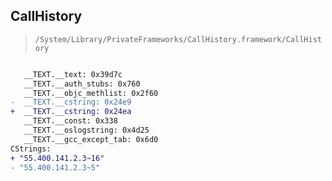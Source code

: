 ## CallHistory

> `/System/Library/PrivateFrameworks/CallHistory.framework/CallHistory`

```diff

   __TEXT.__text: 0x39d7c
   __TEXT.__auth_stubs: 0x760
   __TEXT.__objc_methlist: 0x2f60
-  __TEXT.__cstring: 0x24e9
+  __TEXT.__cstring: 0x24ea
   __TEXT.__const: 0x338
   __TEXT.__oslogstring: 0x4d25
   __TEXT.__gcc_except_tab: 0x6d0
CStrings:
+ "55.400.141.2.3~16"
- "55.400.141.2.3~5"

```
